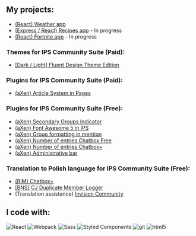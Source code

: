 ## My projects:
- <a href="https://github.com/aXenDeveloper/react-weather">(React) Weather app</a>
- <a href="https://github.com/aXenDeveloper/express-react-recipes">(Express / React) Recipes app</a> - In progress
- <a href="https://github.com/aXenDeveloper/react-fortnite">(React) Fortnite app</a> - In progress

### Themes for IPS Community Suite (Paid):
- <a href="https://invisioncommunity.com/files/file/9539-dark-light-fluent-design-theme-edition/">[Dark / Light] Fluent Design Theme Edition</a>

### Plugins for IPS Community Suite (Paid):
- <a href="https://invisioncommunity.com/files/file/9490-axen-article-system-in-pages/">(aXen) Article System in Pages</a>

### Plugins for IPS Community Suite (Free):
- <a href="https://github.com/aXenDeveloper/ips-secondary-groups-indicator">(aXen) Secondary Groups Indicator</a>
- <a href="https://github.com/aXenDeveloper/ips-fontawesome5">(aXen) Font Awesome 5 in IPS</a>
- <a href="https://github.com/aXenDeveloper/ips-group-formatting-in-mention">(aXen) Group formatting in mention</a>
- <a href="https://github.com/aXenDeveloper/ips-number-of-entries-chatbox">(aXen) Number of entries Chatbox Free</a>
- <a href="https://github.com/aXenDeveloper/ips-number-of-entries-chatbox-plus">(aXen) Number of entries Chatbox+</a>
- <a href="https://github.com/aXenDeveloper/ips-administrative-bar">(aXen) Administrative bar</a>

### Translation to Polish language for IPS Community Suite (Free):
- <a href="https://github.com/aXenDeveloper/ips-lang-polish-chatbox-plus">(BIM) Chatbox+</a>
- <a href="https://github.com/aXenDeveloper/ips-lang-polish-cj-duplicate-member">[BNS] CJ Duplicate Member Logger</a>
- (Translation assistance) <a href="https://forum.invisionize.pl/files/file/701-invision-community-45x-pl/">Invision Community</a>


## I code with:
<p>
  <img alt="React" src="https://img.shields.io/badge/-React-45b8d8?style=flat-square&logo=react&logoColor=white" />
  <img alt="Webpack" src="https://img.shields.io/badge/-Webpack-8DD6F9?style=flat-square&logo=webpack&logoColor=white" /> 
  <img alt="Sass" src="https://img.shields.io/badge/-Sass-CC6699?style=flat-square&logo=sass&logoColor=white" />
  <img alt="Styled Components" src="https://img.shields.io/badge/-Styled_Components-db7092?style=flat-square&logo=styled-components&logoColor=white" />
  <img alt="git" src="https://img.shields.io/badge/-Git-F05032?style=flat-square&logo=git&logoColor=white" />
  <img alt="html5" src="https://img.shields.io/badge/-HTML5-E34F26?style=flat-square&logo=html5&logoColor=white" />
</p>
